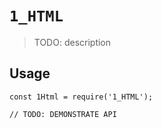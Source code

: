 # `1_HTML`

> TODO: description

## Usage

```
const 1Html = require('1_HTML');

// TODO: DEMONSTRATE API
```
